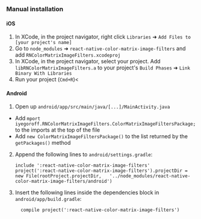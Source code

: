 ### Manual installation


#### iOS

1. In XCode, in the project navigator, right click `Libraries` ➜ `Add Files to [your project's name]`
2. Go to `node_modules` ➜ `react-native-color-matrix-image-filters` and add `RNColorMatrixImageFilters.xcodeproj`
3. In XCode, in the project navigator, select your project. Add `libRNColorMatrixImageFilters.a` to your project's `Build Phases` ➜ `Link Binary With Libraries`
4. Run your project (`Cmd+R`)<

#### Android

1. Open up `android/app/src/main/java/[...]/MainActivity.java`
  - Add `mport iyegoroff.RNColorMatrixImageFilters.ColorMatrixImageFiltersPackage;` to the imports at the top of the file
  - Add `new ColorMatrixImageFiltersPackage()` to the list returned by the `getPackages()` method
2. Append the following lines to `android/settings.gradle`:
  	```
  	include ':react-native-color-matrix-image-filters'
  	project(':react-native-color-matrix-image-filters').projectDir = new File(rootProject.projectDir, 	'../node_modules/react-native-color-matrix-image-filters/android')
  	```
3. Insert the following lines inside the dependencies block in `android/app/build.gradle`:
  	```
      compile project(':react-native-color-matrix-image-filters')
  	```
